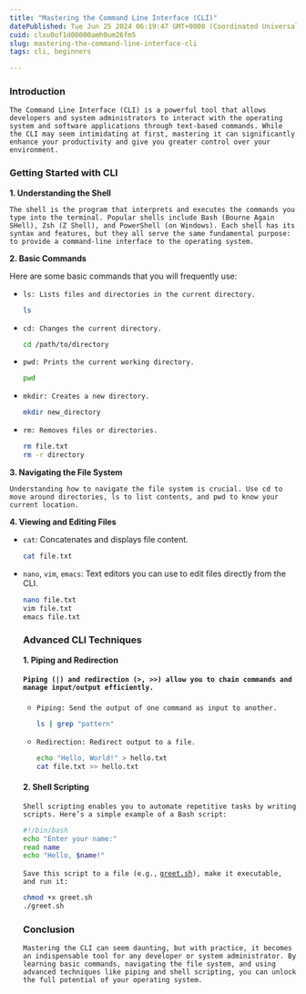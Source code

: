 ```yaml
---
title: "Mastering the Command Line Interface (CLI)"
datePublished: Tue Jun 25 2024 06:19:47 GMT+0000 (Coordinated Universal Time)
cuid: clxu0of1d00000amh0um26fm5
slug: mastering-the-command-line-interface-cli
tags: cli, beginners

---
```


### Introduction

`The Command Line Interface (CLI) is a powerful tool that allows developers and system administrators to interact with the operating system and software applications through text-based commands. While the CLI may seem intimidating at first, mastering it can significantly enhance your productivity and give you greater control over your environment.`

### Getting Started with CLI

**1\. Understanding the Shell**

`The shell is the program that interprets and executes the commands you type into the terminal. Popular shells include Bash (Bourne Again SHell), Zsh (Z Shell), and PowerShell (on Windows). Each shell has its syntax and features, but they all serve the same fundamental purpose: to provide a command-line interface to the operating system.`

**2\. Basic Commands**

Here are some basic commands that you will frequently use:

* `ls: Lists files and directories in the current directory.`
    
    ```bash
    ls
    ```
    

* `cd: Changes the current directory.`
    
    ```bash
    cd /path/to/directory
    ```
    
* `pwd: Prints the current working directory.`
    
    ```bash
    pwd
    ```
    
* `mkdir: Creates a new directory.`
    
    ```bash
    mkdir new_directory
    ```
    
* `rm: Removes files or directories.`
    
    ```bash
    rm file.txt
    rm -r directory
    ```
    

**3\. Navigating the File System**

`Understanding how to navigate the file system is crucial. Use cd to move around directories, ls to list contents, and pwd to know your current location.`

**4\. Viewing and Editing Files**

* `cat`: Concatenates and displays file content.
    
    ```bash
    cat file.txt
    ```
    
* `nano`, `vim`, `emacs`: Text editors you can use to edit files directly from the CLI.
    
    ```bash
    nano file.txt
    vim file.txt
    emacs file.txt
    ```
    
    ### Advanced CLI Techniques
    
    **1\. Piping and Redirection**
    
    #### `Piping (|) and redirection (>, >>) allow you to chain commands and manage input/output efficiently.`
    
    * `Piping: Send the output of one command as input to another.`
        
        ```bash
        ls | grep "pattern"
        ```
        
    * `Redirection: Redirect output to a file.`
        
        ```bash
        echo "Hello, World!" > hello.txt
        cat file.txt >> hello.txt
        ```
        
    
    #### 2\. Shell Scripting
    
    `Shell scripting enables you to automate repetitive tasks by writing scripts. Here’s a simple example of a Bash script:`
    
    ```bash
    #!/bin/bash
    echo "Enter your name:"
    read name
    echo "Hello, $name!"
    ```
    
    `Save this script to a file (e.g.,` [`greet.sh`](http://greet.sh)`), make it executable, and run it:`
    
    ```bash
    chmod +x greet.sh
    ./greet.sh
    ```
    
    ### Conclusion
    
    `Mastering the CLI can seem daunting, but with practice, it becomes an indispensable tool for any developer or system administrator. By learning basic commands, navigating the file system, and using advanced techniques like piping and shell scripting, you can unlock the full potential of your operating system.`
